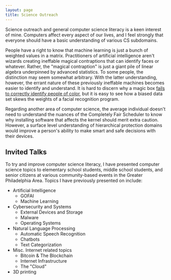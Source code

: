 ```yaml
---
layout: page
title: Science Outreach
---
```


Science outreach and general computer science literacy is a keen interest of mine. Computers affect every aspect of our lives, and I feel strongly that everyone should have a basic understanding of various CS subdomains. 

People have a right to know that machine learning is just a bunch of weighted values in a matrix. Practitioners of artificial intelligence aren't wizards creating ineffable magical contraptions that can identify faces or whatever. Rather, the "magical contraption" is just a giant pile of linear algebra underpinned by advanced statistics. To some people, the distinction may seem somewhat arbitrary. With the latter understanding, however, the errant nature of these previously ineffable machines becomes easier to identify and understand. It is hard to discern why a magic box [fails to correctly identify people of color](https://www.washingtonpost.com/technology/2019/12/19/federal-study-confirms-racial-bias-many-facial-recognition-systems-casts-doubt-their-expanding-use/), but it is easy to see how a biased data set skews the weights of a facial recognition program. 

Regarding another area of computer science, the average individual doesn't need to understand the nuances of the Completely Fair Scheduler to know why installing software that affects the kernel should merit extra caution. However, a surface level understanding of hierarchical protection domains would improve a person's ability to make smart and safe decisions with their devices.

## Invited Talks

To try and improve computer science literacy, I have presented computer science topics to elementary school students, middle school students, and senior citizens at various community-based events in the Greater Philadelphia Area. Topics I have previously presented on include:

* Artificial Intelligence 
  * GOFAI
  * Machine Learning
* Cybersecurity and Systems
  * External Devices and Storage
  * Malware
  * Operating Systems
* Natural Language Processing
  * Automatic Speech Recognition
  * Chatbots
  * Text Categorization
* Misc. Internet related topics
  * Bitcoin & The Blockchain
  * Internet Infrastructure 
  * The "Cloud"
* 3D printing






